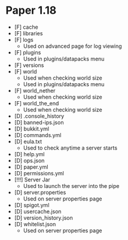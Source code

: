 # Paper 1.18

- [F] cache
- [F] libraries
- [F] logs
  - Used on advanced page for log viewing
- [F] plugins
  - Used in plugins/datapacks menu
- [F] versions
- [F] world
  - Used when checking world size
  - Used in plugins/datapacks menu
- [F] world_nether
  - Used when checking world size
- [F] world_the_end
  - Used when checking world size
- [D] .console_history
- [D] banned-ips.json
- [D] bukkit.yml
- [D] commands.yml
- [D] eula.txt
  - Used to check anytime a server starts
- [D] help.yml
- [D] ops.json
- [D] paper.yml
- [D] permissions.yml
- [!!!] Server Jar
  - Used to launch the server into the pipe
- [D] server.properties
  - Used on server properties page
- [D] spigot.yml
- [D] usercache.json
- [D] version_history.json
- [D] whitelist.json
  - Used on server properties page
